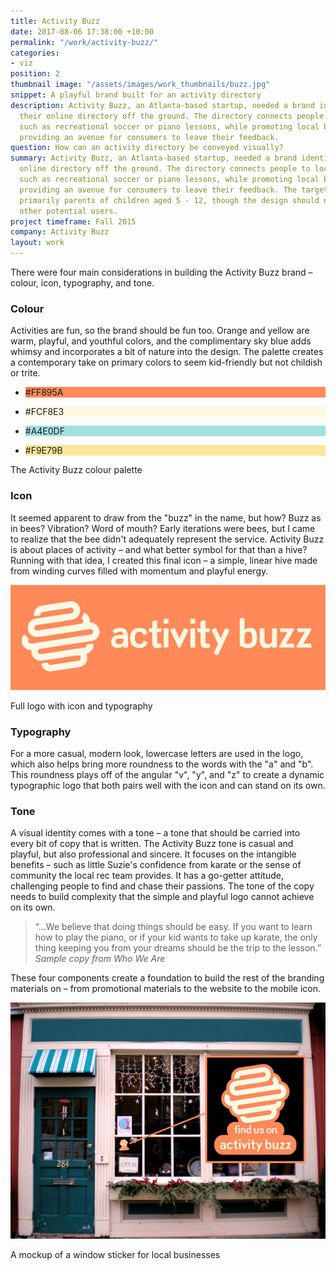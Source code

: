 ```yaml
---
title: Activity Buzz
date: 2017-08-06 17:38:00 +10:00
permalink: "/work/activity-buzz/"
categories:
- viz
position: 2
thumbnail image: "/assets/images/work_thumbnails/buzz.jpg"
snippet: A playful brand built for an activity directory
description: Activity Buzz, an Atlanta-based startup, needed a brand identity to get
  their online directory off the ground. The directory connects people to local activities,
  such as recreational soccer or piano lessons, while promoting local businesses and
  providing an avenue for consumers to leave their feedback.
question: How can an activity directory be conveyed visually?
summary: Activity Buzz, an Atlanta-based startup, needed a brand identity to get their
  online directory off the ground. The directory connects people to local activities,
  such as recreational soccer or piano lessons, while promoting local businesses and
  providing an avenue for consumers to leave their feedback. The target market is
  primarily parents of children aged 5 - 12, though the design should not alienate
  other potential users.
project timeframe: Fall 2015
company: Activity Buzz
layout: work
---
```


There were four main considerations in building the Activity Buzz brand – colour, icon, typography, and tone.

### Colour
Activities are fun, so the brand should be fun too. Orange and yellow are warm, playful, and youthful colors, and the complimentary sky blue adds whimsy and incorporates a bit of nature into the design. The palette creates a contemporary take on primary colors to seem kid-friendly but not childish or trite.

<ul class="palette">
  <li style="background: #FF895A"><p class="swatch">#FF895A</p></li>
  <li style="background: #FCF8E3"><p class="swatch">#FCF8E3</p></li>
  <li style="background: #A4E0DF"><p class="swatch">#A4E0DF</p></li>
  <li style="background: #F9E79B"><p class="swatch">#F9E79B</p></li>
</ul>
<p class="caption mt-2">The Activity Buzz colour palette</p>

### Icon
It seemed apparent to draw from the "buzz" in the name, but how? Buzz as in bees? Vibration? Word of mouth? Early iterations were bees, but I came to realize that the bee didn't adequately represent the service. Activity Buzz is about places of activity – and what better symbol for that than a hive? Running with that idea, I created this final icon – a simple, linear hive made from winding curves filled with momentum and playful energy.

![typography.jpg](/uploads/typography.jpg)
<p class="caption">Full logo with icon and typography</p>

### Typography
For a more casual, modern look, lowercase letters are used in the logo, which also helps bring more roundness to the words with the "a" and "b". This roundness plays off of the angular "v", "y", and "z" to create a dynamic typographic logo that both pairs well with the icon and can stand on its own.

### Tone
A visual identity comes with a tone – a tone that should be carried into every bit of copy that is written. The Activity Buzz tone is casual and playful, but also professional and sincere. It focuses on the intangible benefits – such as little Suzie's confidence from karate or the sense of community the local rec team provides. It has a go-getter attitude, challenging people to find and chase their passions. The tone of the copy needs to build complexity that the simple and playful logo cannot achieve on its own.

> &ldquo;...We believe that doing things should be easy. If you want to learn how to play the piano, or if your kid wants to take up karate, the only thing keeping you from your dreams should be the trip to the lesson.&rdquo;<br>*Sample copy from Who We Are*


These four components create a foundation to build the rest of the branding materials on – from promotional materials to the website to the mobile icon.

![sticker.jpg](/uploads/sticker.jpg)
<p class="caption">A mockup of a window sticker for local businesses</p>
